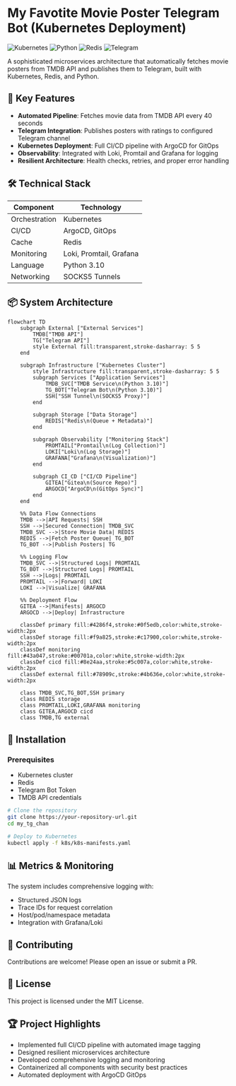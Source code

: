 # My Favotite Movie Poster Telegram Bot (Kubernetes Deployment)

![Kubernetes](https://img.shields.io/badge/kubernetes-%23326ce5.svg?style=for-the-badge&logo=kubernetes&logoColor=white)
![Python](https://img.shields.io/badge/python-3670A0?style=for-the-badge&logo=python&logoColor=ffdd54)
![Redis](https://img.shields.io/badge/redis-%23DD0031.svg?style=for-the-badge&logo=redis&logoColor=white)
![Telegram](https://img.shields.io/badge/Telegram-2CA5E0?style=for-the-badge&logo=telegram&logoColor=white)

A sophisticated microservices architecture that automatically fetches movie posters from TMDB API and publishes them to Telegram, built with Kubernetes, Redis, and Python.

## 🚀 Key Features

- **Automated Pipeline**: Fetches movie data from TMDB API every 40 seconds
- **Telegram Integration**: Publishes posters with ratings to configured Telegram channel
- **Kubernetes Deployment**: Full CI/CD pipeline with ArgoCD for GitOps
- **Observability**: Integrated with Loki, Promtail and Grafana for logging
- **Resilient Architecture**: Health checks, retries, and proper error handling

## 🛠️ Technical Stack

| Component       | Technology |
|-----------------|------------|
| Orchestration   | Kubernetes |
| CI/CD           | ArgoCD, GitOps |
| Cache           | Redis |
| Monitoring      | Loki, Promtail, Grafana |
| Language        | Python 3.10 |
| Networking      | SOCKS5 Tunnels |

## 📦 System Architecture

```mermaid
flowchart TD
    subgraph External ["External Services"]
        TMDB["TMDB API"]
        TG["Telegram API"]
        style External fill:transparent,stroke-dasharray: 5 5
    end

    subgraph Infrastructure ["Kubernetes Cluster"]
        style Infrastructure fill:transparent,stroke-dasharray: 5 5
        subgraph Services ["Application Services"]
            TMDB_SVC["TMDB Service\n(Python 3.10)"]
            TG_BOT["Telegram Bot\n(Python 3.10)"]
            SSH["SSH Tunnel\n(SOCKS5 Proxy)"]
        end
        
        subgraph Storage ["Data Storage"]
            REDIS["Redis\n(Queue + Metadata)"]
        end
        
        subgraph Observability ["Monitoring Stack"]
            PROMTAIL["Promtail\n(Log Collection)"]
            LOKI["Loki\n(Log Storage)"]
            GRAFANA["Grafana\n(Visualization)"]
        end
        
        subgraph CI_CD ["CI/CD Pipeline"]
            GITEA["Gitea\n(Source Repo)"]
            ARGOCD["ArgoCD\n(GitOps Sync)"]
        end
    end
    
    %% Data Flow Connections
    TMDB -->|API Requests| SSH
    SSH -->|Secured Connection| TMDB_SVC
    TMDB_SVC -->|Store Movie Data| REDIS
    REDIS -->|Fetch Poster Queue| TG_BOT
    TG_BOT -->|Publish Posters| TG
    
    %% Logging Flow
    TMDB_SVC -->|Structured Logs| PROMTAIL
    TG_BOT -->|Structured Logs| PROMTAIL
    SSH -->|Logs| PROMTAIL
    PROMTAIL -->|Forward| LOKI
    LOKI -->|Visualize| GRAFANA
    
    %% Deployment Flow
    GITEA -->|Manifests| ARGOCD
    ARGOCD -->|Deploy| Infrastructure

    classDef primary fill:#4286f4,stroke:#0f5edb,color:white,stroke-width:2px
    classDef storage fill:#f9a825,stroke:#c17900,color:white,stroke-width:2px
    classDef monitoring fill:#43a047,stroke:#00701a,color:white,stroke-width:2px
    classDef cicd fill:#8e24aa,stroke:#5c007a,color:white,stroke-width:2px
    classDef external fill:#78909c,stroke:#4b636e,color:white,stroke-width:2px

    class TMDB_SVC,TG_BOT,SSH primary
    class REDIS storage
    class PROMTAIL,LOKI,GRAFANA monitoring
    class GITEA,ARGOCD cicd
    class TMDB,TG external
```

## 🔧 Installation

### Prerequisites
- Kubernetes cluster
- Redis
- Telegram Bot Token
- TMDB API credentials

```bash
# Clone the repository
git clone https://your-repository-url.git
cd my_tg_chan

# Deploy to Kubernetes
kubectl apply -f k8s/k8s-manifests.yaml
```

## 📊 Metrics & Monitoring

The system includes comprehensive logging with:
- Structured JSON logs
- Trace IDs for request correlation
- Host/pod/namespace metadata
- Integration with Grafana/Loki

## 🤝 Contributing

Contributions are welcome! Please open an issue or submit a PR.

## 📄 License

This project is licensed under the MIT License.

## 🏆 Project Highlights

- Implemented full CI/CD pipeline with automated image tagging
- Designed resilient microservices architecture
- Developed comprehensive logging and monitoring
- Containerized all components with security best practices
- Automated deployment with ArgoCD GitOps
